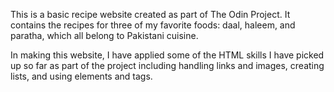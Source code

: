This is a  basic recipe website created as part of The Odin Project.
It contains the recipes for three of my favorite foods: daal, haleem, and paratha, which all belong to Pakistani cuisine.

In making this website, I have applied some of the HTML skills I have picked up so far as part of the project including handling links and images, creating lists, and using elements and tags. 
